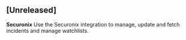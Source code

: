 ## [Unreleased]
**Securonix**
Use the Securonix integration to manage, update and fetch incidents and manage watchlists.